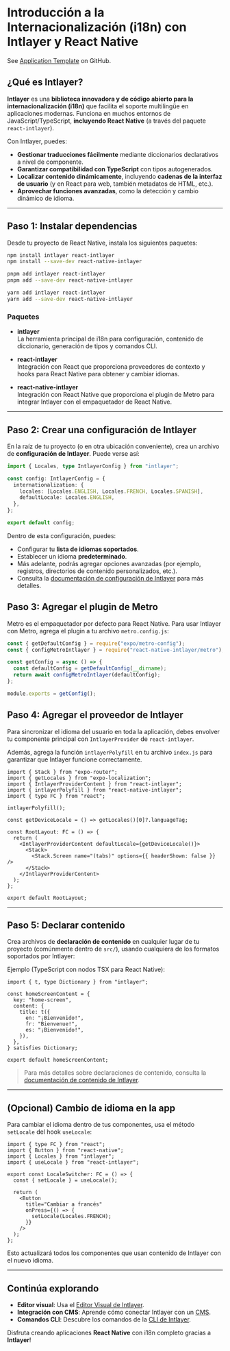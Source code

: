 # Introducción a la Internacionalización (i18n) con Intlayer y React Native

See [Application Template](https://github.com/aymericzip/intlayer-react-native-template) on GitHub.

## ¿Qué es Intlayer?

**Intlayer** es una **biblioteca innovadora y de código abierto para la internacionalización (i18n)** que facilita el soporte multilingüe en aplicaciones modernas. Funciona en muchos entornos de JavaScript/TypeScript, **incluyendo React Native** (a través del paquete `react-intlayer`).

Con Intlayer, puedes:

- **Gestionar traducciones fácilmente** mediante diccionarios declarativos a nivel de componente.
- **Garantizar compatibilidad con TypeScript** con tipos autogenerados.
- **Localizar contenido dinámicamente**, incluyendo **cadenas de la interfaz de usuario** (y en React para web, también metadatos de HTML, etc.).
- **Aprovechar funciones avanzadas**, como la detección y cambio dinámico de idioma.

---

## Paso 1: Instalar dependencias

Desde tu proyecto de React Native, instala los siguientes paquetes:

```bash packageManager="npm"
npm install intlayer react-intlayer
npm install --save-dev react-native-intlayer
```

```bash packageManager="pnpm"
pnpm add intlayer react-intlayer
pnpm add --save-dev react-native-intlayer
```

```bash packageManager="yarn"
yarn add intlayer react-intlayer
yarn add --save-dev react-native-intlayer
```

### Paquetes

- **intlayer**  
  La herramienta principal de i18n para configuración, contenido de diccionario, generación de tipos y comandos CLI.

- **react-intlayer**  
  Integración con React que proporciona proveedores de contexto y hooks para React Native para obtener y cambiar idiomas.

- **react-native-intlayer**  
  Integración con React Native que proporciona el plugin de Metro para integrar Intlayer con el empaquetador de React Native.

---

## Paso 2: Crear una configuración de Intlayer

En la raíz de tu proyecto (o en otra ubicación conveniente), crea un archivo de **configuración de Intlayer**. Puede verse así:

```ts fileName="intlayer.config.ts" codeFormat="typescript"
import { Locales, type IntlayerConfig } from "intlayer";

const config: IntlayerConfig = {
  internationalization: {
    locales: [Locales.ENGLISH, Locales.FRENCH, Locales.SPANISH],
    defaultLocale: Locales.ENGLISH,
  },
};

export default config;
```

Dentro de esta configuración, puedes:

- Configurar tu **lista de idiomas soportados**.
- Establecer un idioma **predeterminado**.
- Más adelante, podrás agregar opciones avanzadas (por ejemplo, registros, directorios de contenido personalizados, etc.).
- Consulta la [documentación de configuración de Intlayer](https://github.com/aymericzip/intlayer/blob/main/docs/es/configuration.md) para más detalles.

## Paso 3: Agregar el plugin de Metro

Metro es el empaquetador por defecto para React Native. Para usar Intlayer con Metro, agrega el plugin a tu archivo `metro.config.js`:

```js fileName="metro.config.js"
const { getDefaultConfig } = require("expo/metro-config");
const { configMetroIntlayer } = require("react-native-intlayer/metro");

const getConfig = async () => {
  const defaultConfig = getDefaultConfig(__dirname);
  return await configMetroIntlayer(defaultConfig);
};

module.exports = getConfig();
```

## Paso 4: Agregar el proveedor de Intlayer

Para sincronizar el idioma del usuario en toda la aplicación, debes envolver tu componente principal con `IntlayerProvider` de `react-intlayer`.

Además, agrega la función `intlayerPolyfill` en tu archivo `index.js` para garantizar que Intlayer funcione correctamente.

```tsx fileName="app/_layout.tsx" codeFormat="typescript"
import { Stack } from "expo-router";
import { getLocales } from "expo-localization";
import { IntlayerProviderContent } from "react-intlayer";
import { intlayerPolyfill } from "react-native-intlayer";
import { type FC } from "react";

intlayerPolyfill();

const getDeviceLocale = () => getLocales()[0]?.languageTag;

const RootLayout: FC = () => {
  return (
    <IntlayerProviderContent defaultLocale={getDeviceLocale()}>
      <Stack>
        <Stack.Screen name="(tabs)" options={{ headerShown: false }} />
      </Stack>
    </IntlayerProviderContent>
  );
};

export default RootLayout;
```

---

## Paso 5: Declarar contenido

Crea archivos de **declaración de contenido** en cualquier lugar de tu proyecto (comúnmente dentro de `src/`), usando cualquiera de los formatos soportados por Intlayer:

Ejemplo (TypeScript con nodos TSX para React Native):

```tsx fileName="src/app.content.tsx" contentDeclarationFormat="typescript"
import { t, type Dictionary } from "intlayer";

const homeScreenContent = {
  key: "home-screen",
  content: {
    title: t({
      en: "¡Bienvenido!",
      fr: "Bienvenue!",
      es: "¡Bienvenido!",
    }),
  },
} satisfies Dictionary;

export default homeScreenContent;
```

> Para más detalles sobre declaraciones de contenido, consulta la [documentación de contenido de Intlayer](https://github.com/aymericzip/intlayer/blob/main/docs/es/dictionary/get_started.md).

---

## (Opcional) Cambio de idioma en la app

Para cambiar el idioma dentro de tus componentes, usa el método `setLocale` del hook `useLocale`:

```tsx fileName="src/components/LocaleSwitcher.tsx" codeFormat="typescript"
import { type FC } from "react";
import { Button } from "react-native";
import { Locales } from "intlayer";
import { useLocale } from "react-intlayer";

export const LocaleSwitcher: FC = () => {
  const { setLocale } = useLocale();

  return (
    <Button
      title="Cambiar a francés"
      onPress={() => {
        setLocale(Locales.FRENCH);
      }}
    />
  );
};
```

Esto actualizará todos los componentes que usan contenido de Intlayer con el nuevo idioma.

---

## Continúa explorando

- **Editor visual**: Usa el [Editor Visual de Intlayer](https://github.com/aymericzip/intlayer/blob/main/docs/es/intlayer_visual_editor.md).
- **Integración con CMS**: Aprende cómo conectar Intlayer con un [CMS](https://github.com/aymericzip/intlayer/blob/main/docs/es/intlayer_CMS.md).
- **Comandos CLI**: Descubre los comandos de la [CLI de Intlayer](https://github.com/aymericzip/intlayer/blob/main/docs/es/intlayer_cli.md).

Disfruta creando aplicaciones **React Native** con i18n completo gracias a **Intlayer**!
